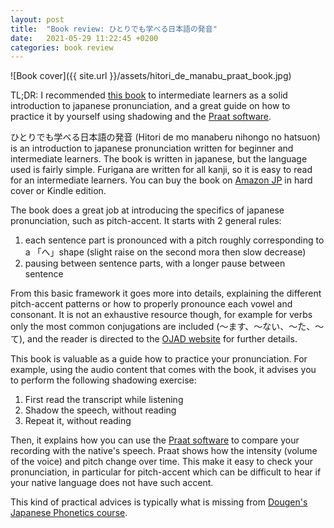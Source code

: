 ```yaml
---
layout: post
title:  "Book review: ひとりでも学べる日本語の発音"
date:   2021-05-29 11:22:45 +0200
categories: book review
---
```


![Book cover]({{ site.url }}/assets/hitori_de_manabu_praat_book.jpg)


TL;DR: I recommended [this book][product-page] to intermediate learners as a solid introduction to japanese pronunciation,
and a great guide on how to practice it by yourself using shadowing and the [Praat software][praat].  


ひとりでも学べる日本語の発音 (Hitori de mo manaberu nihongo no hatsuon)
    is an introduction to japanese pronunciation written for beginner and intermediate learners.
The book is written in japanese, but the language used is fairly simple.
Furigana are written for all kanji, so it is easy to read for an intermediate learners.
You can buy the book on [Amazon JP][product-page] in hard cover or Kindle edition.


The book does a great job at introducing the specifics of japanese pronunciation, such as pitch-accent.
It starts with 2 general rules:

1. each sentence part is pronounced with a pitch roughly corresponding to a 「へ」shape (slight raise on the second mora then slow decrease)
2. pausing between sentence parts, with a longer pause between sentence

From this basic framework it goes more into details,
   explaining the different pitch-accent patterns
   or how to properly pronounce each vowel and consonant.
It is not an exhaustive resource though, for example for verbs only the most common conjugations are included (～ます、～ない、～た、～て), 
   and the reader is directed to the [OJAD website][ojad-website] for further details. 


This book is valuable as a guide how to practice your pronunciation.
For example, using the audio content that comes with the book, it advises you to perform the following shadowing exercise:

1. First read the transcript while listening
2. Shadow the speech, without reading
3. Repeat it, without reading

Then, it explains how you can use the [Praat software][praat] to compare your recording with the native's speech.
Praat shows how the intensity (volume of the voice) and pitch change over time.
This make it easy to check your pronunciation,
   in particular for pitch-accent which can be difficult to hear if your native language does not have such accent.

This kind of practical advices is typically what is missing from [Dougen's Japanese Phonetics course][dougen-course].


[product-page]: https://www.amazon.co.jp/%E3%81%B2%E3%81%A8%E3%82%8A%E3%81%A7%E3%82%82%E5%AD%A6%E3%81%B9%E3%82%8B%E6%97%A5%E6%9C%AC%E8%AA%9E%E3%81%AE%E7%99%BA%E9%9F%B3-%E6%9C%A8%E4%B8%8B%E7%9B%B4%E5%AD%90-ebook/dp/B08GK4CGNR
[praat]: https://www.fon.hum.uva.nl/praat/ 
[ojad-website]: http://www.gavo.t.u-tokyo.ac.jp/ojad/
[dougen-course]: https://www.patreon.com/posts/16489306